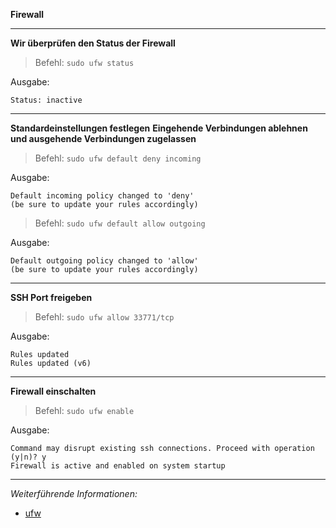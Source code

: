 **Firewall**

---

**Wir überprüfen den Status der Firewall**

> Befehl: ```sudo ufw status```

Ausgabe:
```
Status: inactive
```

---

**Standardeinstellungen festlegen**
**Eingehende Verbindungen ablehnen und ausgehende Verbindungen zugelassen**
> Befehl: ```sudo ufw default deny incoming```

Ausgabe:
```
Default incoming policy changed to 'deny'
(be sure to update your rules accordingly)
```

> Befehl: ```sudo ufw default allow outgoing```

Ausgabe:
```
Default outgoing policy changed to 'allow'
(be sure to update your rules accordingly)
```

---

**SSH Port freigeben**
> Befehl: ```sudo ufw allow 33771/tcp```

Ausgabe:
```
Rules updated
Rules updated (v6)
```

---

**Firewall einschalten**
> Befehl: ```sudo ufw enable```

Ausgabe:
```
Command may disrupt existing ssh connections. Proceed with operation (y|n)? y
Firewall is active and enabled on system startup
```

---

_Weiterführende Informationen:_
* [ufw](https://wiki.ubuntuusers.de/ufw/)
